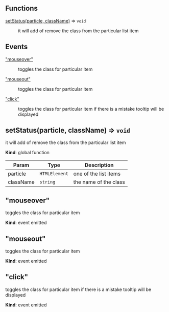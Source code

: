 ## Functions

<dl>
<dt><a href="#setStatus">setStatus(particle, className)</a> ⇒ <code>void</code></dt>
<dd><p>it will add of remove the class from the particular list item</p>
</dd>
</dl>

## Events

<dl>
<dt><a href="#event_mouseover">"mouseover"</a></dt>
<dd><p>toggles the class for particular item</p>
</dd>
<dt><a href="#event_mouseout">"mouseout"</a></dt>
<dd><p>toggles the class for particular item</p>
</dd>
<dt><a href="#event_click">"click"</a></dt>
<dd><p>toggles the class for particular item
if there is a mistake tooltip will be displayed</p>
</dd>
</dl>

<a name="setStatus"></a>

## setStatus(particle, className) ⇒ <code>void</code>
it will add of remove the class from the particular list item

**Kind**: global function  

| Param | Type | Description |
| --- | --- | --- |
| particle | <code>HTMLElement</code> | one of the list items |
| className | <code>string</code> | the name of the class |

<a name="event_mouseover"></a>

## "mouseover"
toggles the class for particular item

**Kind**: event emitted  
<a name="event_mouseout"></a>

## "mouseout"
toggles the class for particular item

**Kind**: event emitted  
<a name="event_click"></a>

## "click"
toggles the class for particular itemif there is a mistake tooltip will be displayed

**Kind**: event emitted  
